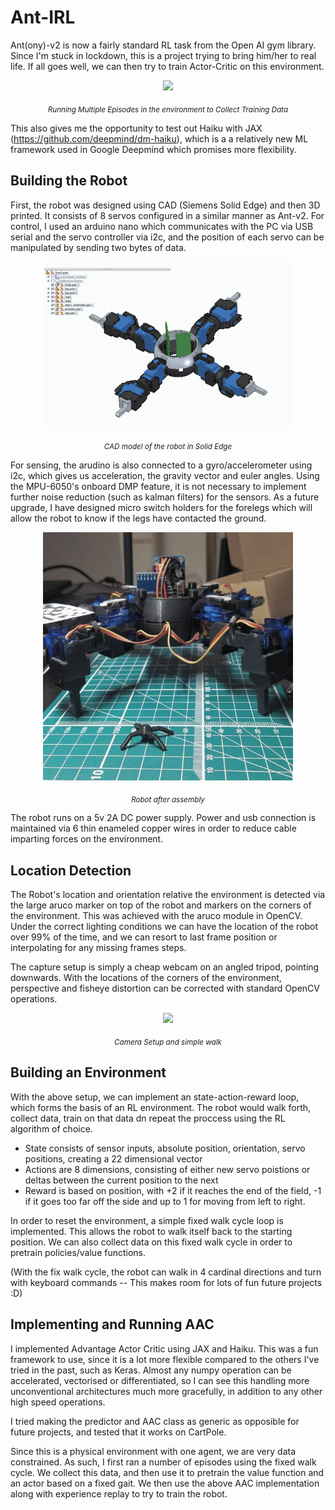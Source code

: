 # Ant-IRL




Ant(ony)-v2 is now a fairly standard RL task from the Open AI gym library. Since I'm stuck in lockdown, this is a project trying to bring him/her to real life. If all goes well, we can then try to train Actor-Critic on this environment.

 <p align="center">
   <img src="https://github.com/charliexchen/Ant-IRL/blob/main/Parts/env_walk.gif" align="centre" width="400" >  
 </p>
<p align="center"><i> <sub>Running Multiple Episodes in the environment to Collect Training Data</sub></i> </p>

This also gives me the opportunity to test out Haiku with JAX (https://github.com/deepmind/dm-haiku), which is a a relatively new ML framework used in Google Deepmind which promises more flexibility.

## Building the Robot

First, the robot was designed using CAD (Siemens Solid Edge) and then 3D printed. It consists of 8 servos configured in a similar manner as Ant-v2. For control, I used an arduino nano which communicates with the PC via USB serial and the servo controller via i2c, and the position of each servo can be manipulated by sending two bytes of data.

<p align="center">
   <img src="https://github.com/charliexchen/Ant-IRL/blob/main/Parts/ant.png" width="400">
 </p>

<p align="center"><i> <sub>CAD model of the robot in Solid Edge</sub></i> </p>

For sensing, the arudino is also connected to a gyro/accelerometer using i2c, which gives us acceleration, the gravity vector and euler angles. Using the MPU-6050's onboard DMP feature, it is not necessary to implement further noise reduction (such as kalman filters) for the sensors. As a future upgrade, I have designed micro switch holders for the forelegs which will allow the robot to know if the legs have contacted the ground.

<p align="center">
  <a href="url"><img src="https://github.com/charliexchen/Ant-IRL/blob/main/Parts/ant_irl.png" align="centre" width="400" ></a>
</p>
<p align="center"><i> <sub>Robot after assembly</sub></i> </p>

The robot runs on a 5v 2A DC power supply. Power and usb connection is maintained via 6 thin enameled copper wires in order to reduce cable imparting forces on the environment.

## Location Detection

The Robot's location and orientation relative the environment is detected via the large aruco marker on top of the robot and markers on the corners of the environment. This was achieved with the aruco module in OpenCV. Under the correct lighting conditions we can have the location of the robot over 99% of the time, and we can resort to last frame position or interpolating for any missing frames steps.

The capture setup is simply a cheap webcam on an angled tripod, pointing downwards. With the locations of the corners of the environment, perspective and fisheye distortion can be corrected with standard OpenCV operations.

<p align="center">
  <a href="url"><img src="https://github.com/charliexchen/Ant-IRL/blob/main/Parts/walk.gif" align="centre" width="400" ></a>
</p>
<p align="center"><i> <sub>Camera Setup and simple walk</sub></i></p>

## Building an Environment

With the above setup, we can implement an state-action-reward loop, which forms the basis of an RL environment. The robot would walk forth, collect data, train on that data dn repeat the proccess using the RL algorithm of choice. 

* State consists of sensor inputs, absolute position, orientation, servo positions, creating a 22 dimensional vector
* Actions are 8 dimensions, consisting of either new servo poistions or deltas between the current position to the next
* Reward is based on position, with +2 if it reaches the end of the field, -1 if it goes too far off the side and up to 1 for moving from left to right.

In order to reset the environment, a simple fixed walk cycle loop is implemented. This allows the robot to walk itself back to the starting position. We can also collect data on this fixed walk cycle in order to pretrain policies/value functions.

(With the fix walk cycle, the robot can walk in 4 cardinal directions and turn with keyboard commands -- This makes room for lots of fun future projects :D)

## Implementing and Running AAC

I implemented Advantage Actor Critic using JAX and Haiku. This was a fun framework to use, since it is a lot more flexible compared to the others I've tried in the past, such as Keras. Almost any numpy operation can be accelerated, vectorised or differentiated, so I can see this handling more unconventional architectures much more gracefully, in addition to any other high speed operations.

I tried making the predictor and AAC class as generic as opposible for future projects, and tested that it works on CartPole.

Since this is a physical environment with one agent, we are very data constrained. As such, I first ran a number of episodes using the fixed walk cycle. We collect this data, and then use it to pretrain the value function and an actor based on a fixed gait. We then use the above AAC implementation along with experience replay to try to train the robot. 

